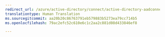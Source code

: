 ```yaml
---
redirect_url: /azure/active-directory/connect/active-directory-aadconnectsync-operations
translationtype: Human Translation
ms.sourcegitcommit: aa20b20c86763791eb579883b5273ea79cc714b5
ms.openlocfilehash: 79ac2efc52c610e6c1c2aa2c881d08d433846ef8

---
```




<!--HONumber=Dec16_HO3-->


